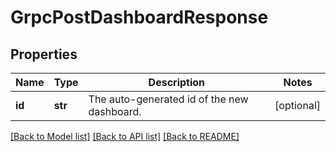 # GrpcPostDashboardResponse

## Properties
Name | Type | Description | Notes
------------ | ------------- | ------------- | -------------
**id** | **str** | The auto-generated id of the new dashboard. | [optional] 

[[Back to Model list]](../README.md#documentation-for-models) [[Back to API list]](../README.md#documentation-for-api-endpoints) [[Back to README]](../README.md)


